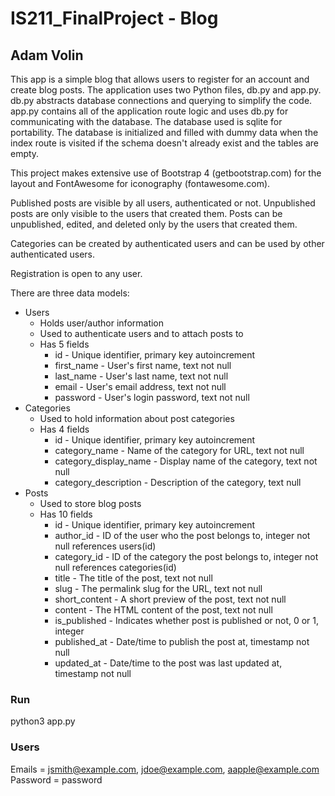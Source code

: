 # IS211_FinalProject - Blog
## Adam Volin

This app is a simple blog that allows users to register for an account and create blog posts. The application uses two Python files, db.py and app.py. db.py abstracts database connections and querying to simplify the code. app.py contains all of the application route logic and uses db.py for communicating with the database. The database used is sqlite for portability. The database is initialized and filled with dummy data when the index route is visited if the schema doesn't already exist and the tables are empty.

This project makes extensive use of Bootstrap 4 (getbootstrap.com) for the layout and FontAwesome for iconography (fontawesome.com).

Published posts are visible by all users, authenticated or not. Unpublished posts are only visible to the users that created them. Posts can be unpublished, edited, and deleted only by the users that created them.

Categories can be created by authenticated users and can be used by other authenticated users.

Registration is open to any user.

There are three data models:
- Users
    - Holds user/author information
    - Used to authenticate users and to attach posts to
    - Has 5 fields
        - id - Unique identifier, primary key autoincrement
        - first_name - User's first name, text not null
        - last_name - User's last name, text not null
        - email - User's email address, text not null
        - password - User's login password, text not null
- Categories
    - Used to hold information about post categories
    - Has 4 fields
        - id - Unique identifier, primary key autoincrement
        - category_name - Name of the category for URL, text not null
        - category_display_name - Display name of the category, text not null
        - category_description - Description of the category, text null
- Posts
    - Used to store blog posts
    - Has 10 fields
        - id - Unique identifier, primary key autoincrement
        - author_id - ID of the user who the post belongs to, integer not null references users(id)
        - category_id - ID of the category the post belongs to, integer not null references categories(id)
        - title - The title of the post, text not null
        - slug - The permalink slug for the URL, text not null
        - short_content - A short preview of the post, text not null
        - content - The HTML content of the post, text not null
        - is_published - Indicates whether post is published or not, 0 or 1, integer
        - published_at - Date/time to publish the post at, timestamp not null
        - updated_at - Date/time to the post was last updated at, timestamp not null

### Run
python3 app.py

### Users
Emails = jsmith@example.com, jdoe@example.com, aapple@example.com
Password = password
